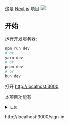 这是 [Next.js](https://nextjs.org) 项目
<img src="https://static-mp-27e2abce-1f98-4743-b169-8c5f9ac24dbb.next.bspapp.com/wvuecat/index.png">

## 开始

运行开发服务器:

```bash
npm run dev
# or
yarn dev
# or
pnpm dev
# or
bun dev
```

打开 [http://localhost:3000](http://localhost:3000)

本项目功能有
<details>
<summary><code>汇总</code></summary>

```md

```


</details>

http://localhost:3000/sign-in
